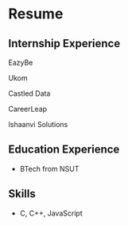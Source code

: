 # Resume
## Internship Experience

EazyBe

Ukom

Castled Data

CareerLeap

Ishaanvi Solutions


## Education Experience

- BTech from NSUT

## Skills
- C, C++, JavaScript
